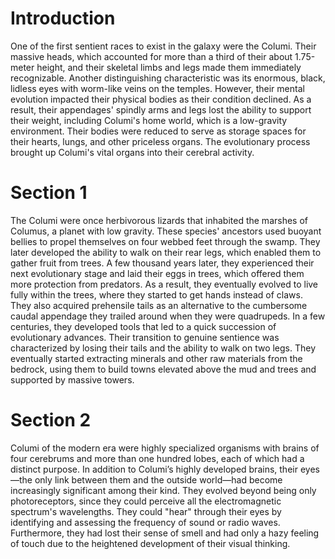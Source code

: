 # Introduction

One of the first sentient races to exist in the galaxy were the Columi.
Their massive heads, which accounted for more than a third of their about 1.75-meter height, and their skeletal limbs and legs made them immediately recognizable.
Another distinguishing characteristic was its enormous, black, lidless eyes with worm-like veins on the temples.
However, their mental evolution impacted their physical bodies as their condition declined.
As a result, their appendages' spindly arms and legs lost the ability to support their weight, including Columi's home world, which is a low-gravity environment.
Their bodies were reduced to serve as storage spaces for their hearts, lungs, and other priceless organs.
The evolutionary process brought up Columi's vital organs into their cerebral activity.

# Section 1

The Columi were once herbivorous lizards that inhabited the marshes of Columus, a planet with low gravity.
These species' ancestors used buoyant bellies to propel themselves on four webbed feet through the swamp.
They later developed the ability to walk on their rear legs, which enabled them to gather fruit from trees.
A few thousand years later, they experienced their next evolutionary stage and laid their eggs in trees, which offered them more protection from predators.
As a result, they eventually evolved to live fully within the trees, where they started to get hands instead of claws.
They also acquired prehensile tails as an alternative to the cumbersome caudal appendage they trailed around when they were quadrupeds.
In a few centuries, they developed tools that led to a quick succession of evolutionary advances.
Their transition to genuine sentience was characterized by losing their tails and the ability to walk on two legs.
They eventually started extracting minerals and other raw materials from the bedrock, using them to build towns elevated above the mud and trees and supported by massive towers.

# Section 2

Columi of the modern era were highly specialized organisms with brains of four cerebrums and more than one hundred lobes, each of which had a distinct purpose.
In addition to Columi’s highly developed brains, their eyes—the only link between them and the outside world—had become increasingly significant among their kind.
They evolved beyond being only photoreceptors, since they could perceive all the electromagnetic spectrum's wavelengths.
They could "hear" through their eyes by identifying and assessing the frequency of sound or radio waves.
Furthermore, they had lost their sense of smell and had only a hazy feeling of touch due to the heightened development of their visual thinking.
